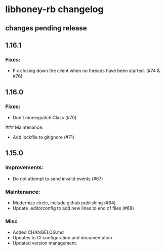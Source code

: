 # libhoney-rb changelog

## changes pending release

## 1.16.1

### Fixes:

- Fix closing down the client when no threads have been started. (#74 & #76)

## 1.16.0

### Fixes:

- Don't moneypatch Class (#70)

### Maintenance:

- Add lockfile to gitignore (#71)

## 1.15.0

### Improvements:

- Do not attempt to send invalid events (#67)

### Maintenance:

- Modernize circle, include github publishing (#64)
- Update .editorconfig to add new lines to end of files (#68)

### Misc

-   Added CHANGELOG.md
-   Updates to CI configuration and documentation
-   Updated version management.
